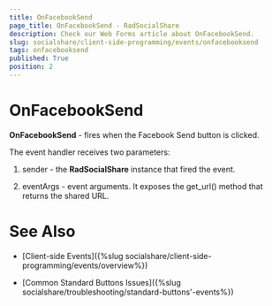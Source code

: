 ```yaml
---
title: OnFacebookSend
page_title: OnFacebookSend - RadSocialShare
description: Check our Web Forms article about OnFacebookSend.
slug: socialshare/client-side-programming/events/onfacebooksend
tags: onfacebooksend
published: True
position: 2
---
```


# OnFacebookSend





**OnFacebookSend** - fires when the Facebook Send button is clicked.

The event handler receives two parameters:

1. sender - the **RadSocialShare** instance that fired the event.

1. eventArgs - event arguments. It exposes the get_url() method that returns the shared URL.

# See Also

 * [Client-side Events]({%slug socialshare/client-side-programming/events/overview%})

 * [Common Standard Buttons Issues]({%slug socialshare/troubleshooting/standard-buttons'-events%})
